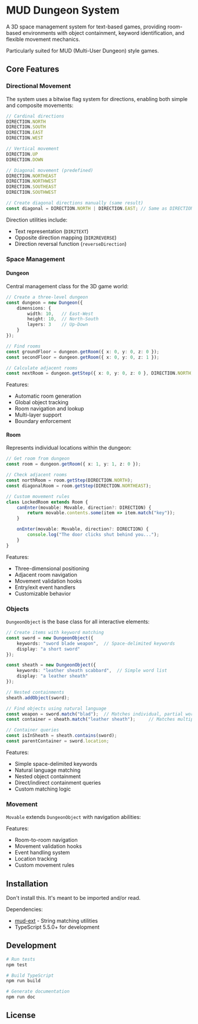 # MUD Dungeon System

A 3D space management system for text-based games, providing room-based environments with object containment, keyword identification, and flexible movement mechanics.

Particularly suited for MUD (Multi-User Dungeon) style games.

## Core Features

### Directional Movement
The system uses a bitwise flag system for directions, enabling both simple and composite movements:

```typescript
// Cardinal directions
DIRECTION.NORTH
DIRECTION.SOUTH
DIRECTION.EAST
DIRECTION.WEST

// Vertical movement
DIRECTION.UP
DIRECTION.DOWN

// Diagonal movement (predefined)
DIRECTION.NORTHEAST
DIRECTION.NORTHWEST
DIRECTION.SOUTHEAST
DIRECTION.SOUTHWEST

// Create diagonal directions manually (same result)
const diagonal = DIRECTION.NORTH | DIRECTION.EAST; // Same as DIRECTION.NORTHEAST
```

Direction utilities include:
- Text representation (`DIR2TEXT`)
- Opposite direction mapping (`DIR2REVERSE`)
- Direction reversal function (`reverseDirection`)

### Space Management

#### Dungeon
Central management class for the 3D game world:

```typescript
// Create a three-level dungeon
const dungeon = new Dungeon({
    dimensions: {
        width: 10,   // East-West
        height: 10,  // North-South
        layers: 3    // Up-Down
    }
});

// Find rooms
const groundFloor = dungeon.getRoom({ x: 0, y: 0, z: 0 });
const secondFloor = dungeon.getRoom({ x: 0, y: 0, z: 1 });

// Calculate adjacent rooms
const nextRoom = dungeon.getStep({ x: 0, y: 0, z: 0 }, DIRECTION.NORTH);
```

Features:
- Automatic room generation
- Global object tracking
- Room navigation and lookup
- Multi-layer support
- Boundary enforcement

#### Room
Represents individual locations within the dungeon:

```typescript
// Get room from dungeon
const room = dungeon.getRoom({ x: 1, y: 1, z: 0 });

// Check adjacent rooms
const northRoom = room.getStep(DIRECTION.NORTH);
const diagonalRoom = room.getStep(DIRECTION.NORTHEAST);

// Custom movement rules
class LockedRoom extends Room {
    canEnter(movable: Movable, direction?: DIRECTION) {
        return movable.contents.some(item => item.match("key"));
    }

    onEnter(movable: Movable, direction?: DIRECTION) {
        console.log("The door clicks shut behind you...");
    }
}
```

Features:
- Three-dimensional positioning
- Adjacent room navigation
- Movement validation hooks
- Entry/exit event handlers
- Customizable behavior

### Objects
`DungeonObject` is the base class for all interactive elements:

```typescript
// Create items with keyword matching
const sword = new DungeonObject({
    keywords: "sword blade weapon",  // Space-delimited keywords
	display: "a short sword"
});

const sheath = new DungeonObject({
    keywords: "leather sheath scabbard",  // Simple word list
	display: "a leather sheath"
});

// Nested containments
sheath.addObject(sword);

// Find objects using natural language
const weapon = sword.match("blad");  // Matches individual, partial words
const container = sheath.match("leather sheath");     // Matches multiple keyword

// Container queries
const isInSheath = sheath.contains(sword);
const parentContainer = sword.location;
```

Features:
- Simple space-delimited keywords
- Natural language matching
- Nested object containment
- Direct/indirect containment queries
- Custom matching logic

### Movement
`Movable` extends `DungeonObject` with navigation abilities:

Features:
- Room-to-room navigation
- Movement validation hooks
- Event handling system
- Location tracking
- Custom movement rules

## Installation
Don't install this. It's meant to be imported and/or read.

Dependencies:
- [mud-ext](https://github.com/jackindisguise/mud-ext) - String matching utilities
- TypeScript 5.5.0+ for development

## Development

```bash
# Run tests
npm test

# Build TypeScript
npm run build

# Generate documentation
npm run doc
```

## License
